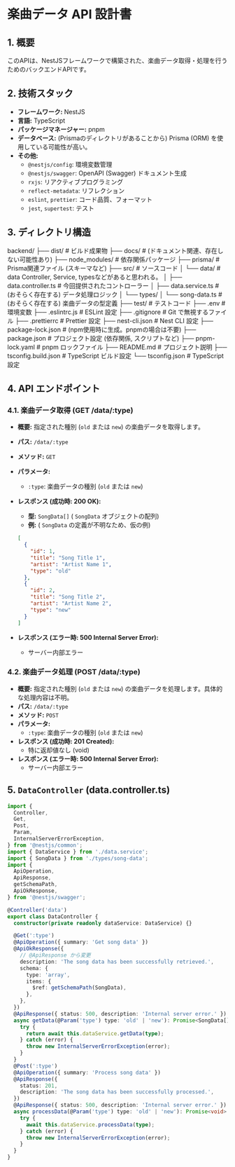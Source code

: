 # 楽曲データ API 設計書

## 1. 概要

このAPIは、NestJSフレームワークで構築された、楽曲データ取得・処理を行うためのバックエンドAPIです。

## 2. 技術スタック

- **フレームワーク:** NestJS
- **言語:** TypeScript
- **パッケージマネージャー:** pnpm
- **データベース:** (Prismaのディレクトリがあることから) Prisma (ORM) を使用している可能性が高い。
- **その他:**
  - `@nestjs/config`: 環境変数管理
  - `@nestjs/swagger`: OpenAPI (Swagger) ドキュメント生成
  - `rxjs`: リアクティブプログラミング
  - `reflect-metadata`: リフレクション
  - `eslint`, `prettier`: コード品質、フォーマット
  - `jest`, `supertest`: テスト

## 3. ディレクトリ構造

backend/
├── dist/ # ビルド成果物
├── docs/ # (ドキュメント関連、存在しない可能性あり)
├── node_modules/ # 依存関係パッケージ
├── prisma/ # Prisma関連ファイル (スキーマなど)
├── src/ # ソースコード
│ └── data/ # data Controller, Service, typesなどがあると思われる。
│ ├── data.controller.ts # 今回提供されたコントローラー
│ ├── data.service.ts # (おそらく存在する) データ処理ロジック
│ └── types/
│ └── song-data.ts # (おそらく存在する) 楽曲データの型定義
├── test/ # テストコード
├── .env # 環境変数
├── .eslintrc.js # ESLint 設定
├── .gitignore # Git で無視するファイル
├── .prettierrc # Prettier 設定
├── nest-cli.json # Nest CLI 設定
├── package-lock.json # (npm使用時に生成。pnpmの場合は不要)
├── package.json # プロジェクト設定 (依存関係, スクリプトなど)
├── pnpm-lock.yaml # pnpm ロックファイル
├── README.md # プロジェクト説明
├── tsconfig.build.json # TypeScript ビルド設定
└── tsconfig.json # TypeScript 設定

## 4. API エンドポイント

### 4.1. 楽曲データ取得 (GET /data/:type)

- **概要:** 指定された種別 (`old` または `new`) の楽曲データを取得します。
- **パス:** `/data/:type`
- **メソッド:** `GET`
- **パラメータ:**
  - `:type`: 楽曲データの種別 (`old` または `new`)
- **レスポンス (成功時: 200 OK):**

  - **型:** `SongData[]` ( `SongData` オブジェクトの配列)
  - **例:** ( `SongData` の定義が不明なため、仮の例)

  ```json
  [
    {
      "id": 1,
      "title": "Song Title 1",
      "artist": "Artist Name 1",
      "type": "old"
    },
    {
      "id": 2,
      "title": "Song Title 2",
      "artist": "Artist Name 2",
      "type": "new"
    }
  ]
  ```

- **レスポンス (エラー時: 500 Internal Server Error):**
  - サーバー内部エラー

### 4.2. 楽曲データ処理 (POST /data/:type)

- **概要:** 指定された種別 (`old` または `new`) の楽曲データを処理します。具体的な処理内容は不明。
- **パス:** `/data/:type`
- **メソッド:** `POST`
- **パラメータ:**
  - `:type`: 楽曲データの種別 (`old` または `new`)
- **レスポンス (成功時: 201 Created):**
  - 特に返却値なし (void)
- **レスポンス (エラー時: 500 Internal Server Error):**
  - サーバー内部エラー

## 5. `DataController` (data.controller.ts)

```typescript
import {
  Controller,
  Get,
  Post,
  Param,
  InternalServerErrorException,
} from '@nestjs/common';
import { DataService } from './data.service';
import { SongData } from './types/song-data';
import {
  ApiOperation,
  ApiResponse,
  getSchemaPath,
  ApiOkResponse,
} from '@nestjs/swagger';

@Controller('data')
export class DataController {
  constructor(private readonly dataService: DataService) {}

  @Get(':type')
  @ApiOperation({ summary: 'Get song data' })
  @ApiOkResponse({
    // @ApiResponse から変更
    description: 'The song data has been successfully retrieved.',
    schema: {
      type: 'array',
      items: {
        $ref: getSchemaPath(SongData),
      },
    },
  })
  @ApiResponse({ status: 500, description: 'Internal server error.' })
  async getData(@Param('type') type: 'old' | 'new'): Promise<SongData[]> {
    try {
      return await this.dataService.getData(type);
    } catch (error) {
      throw new InternalServerErrorException(error);
    }
  }
  @Post(':type')
  @ApiOperation({ summary: 'Process song data' })
  @ApiResponse({
    status: 201,
    description: 'The song data has been successfully processed.',
  })
  @ApiResponse({ status: 500, description: 'Internal server error.' })
  async processData(@Param('type') type: 'old' | 'new'): Promise<void> {
    try {
      await this.dataService.processData(type);
    } catch (error) {
      throw new InternalServerErrorException(error);
    }
  }
}
```
